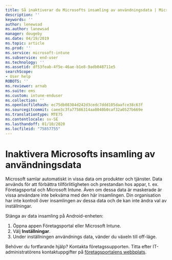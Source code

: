 ```yaml
---
title: Så inaktiverar du Microsofts insamling av användningsdata | Microsoft Docs
description: ''
keywords: ''
author: lenewsad
ms.author: lanewsad
manager: dougeby
ms.date: 04/19/2019
ms.topic: article
ms.prod: ''
ms.service: microsoft-intune
ms.subservice: end-user
ms.technology: ''
ms.assetid: df53feab-4f5e-46ae-b1e8-9adb048711e5
searchScope:
- User help
ROBOTS: ''
ms.reviewer: arnab
ms.suite: ems
ms.custom: intune-enduser
ms.collection: ''
ms.openlocfilehash: ec75db08304d242d3cedc7ddd105daafce38c63f
ms.sourcegitcommit: caee3c3fa77586314aa8040b0caf32a0527b669e
ms.translationtype: MTE75
ms.contentlocale: sv-SE
ms.lasthandoff: 01/10/2020
ms.locfileid: "75857755"
---
```

# <a name="turn-off-microsoft-usage-data-collection"></a>Inaktivera Microsofts insamling av användningsdata

Microsoft samlar automatiskt in vissa data om produkter och tjänster. Data används för att förbättra tillförlitligheten och prestandan hos appar, t. ex. Företagsportal och Microsoft Intune. Även om dessa data är maskerade är vissa användare inte bekväma med den här insamlingen. Din organisation har inte kontroll över insamlingen av dessa data och de kan inte ändra val av inställningar.   

Stänga av data insamling på Android-enheten:  

1. Öppna appen Företagsportal eller Microsoft Intune.
2. Välj **Inställningar**.
3. Under inställningen användnings data, vänder du växeln till off-läge. 

Behöver du fortfarande hjälp? Kontakta företagssupporten. Titta efter IT-administratörens kontaktuppgifter på [företagsportalens webbplats](https://go.microsoft.com/fwlink/?linkid=2010980).
